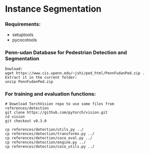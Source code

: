 # Instance Segmentation
### Requirements:
- setuptools
- pycocotools

### Penn-udan Database for Pedestrian Detection and Segmentation
```
Dowload:
wget https://www.cis.upenn.edu/~jshi/ped_html/PennFudanPed.zip .
Extract it in the current folder:
unzip PennFudanPed.zip
```

### For training and evaluation functions:
```
# Download TorchVision repo to use some files from references/detection
git clone https://github.com/pytorch/vision.git
cd vision
git checkout v0.3.0

cp references/detection/utils.py ../
cp references/detection/transforms.py ../
cp references/detection/coco_eval.py ../
cp references/detection/engine.py ../
cp references/detection/coco_utils.py ../
```

